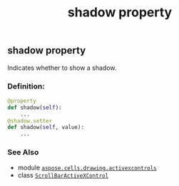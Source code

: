 ﻿---
title: shadow property
second_title: Aspose.Cells for Python via .NET API References
description: 
type: docs
weight: 230
url: /aspose.cells.drawing.activexcontrols/scrollbaractivexcontrol/shadow/
is_root: false
---

## shadow property


Indicates whether to show a shadow.
### Definition:
```python
@property
def shadow(self):
    ...
@shadow.setter
def shadow(self, value):
    ...
```

### See Also
* module [`aspose.cells.drawing.activexcontrols`](../../)
* class [`ScrollBarActiveXControl`](/cells/python-net/aspose.cells.drawing.activexcontrols/scrollbaractivexcontrol)
